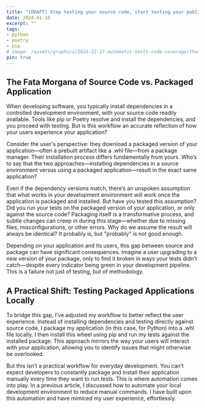 ```yaml
---
title: "[DRAFT] Stop testing your source code, start testing your published package."
date: 2024-01-10
excerpt: ""
tags:
- python
- poetry
- pip
# image: /assets/graphics/2024-12-17-automatic-tests-code-coverage/thumbnail-code-coverage-veiled.png
pin: true
---
```



## The Fata Morgana of Source Code vs. Packaged Application

When developing software, you typically install dependencies in a controlled development environment, with your source code readily available. Tools like pip or Poetry resolve and install the dependencies, and you proceed with testing. But is this workflow an accurate reflection of how your users experience your application?

Consider the user's perspective: they download a packaged version of your application—often a prebuilt artifact like a .whl file—from a package manager. Their installation process differs fundamentally from yours. Who’s to say that the two approaches—installing dependencies in a source environment versus using a packaged application—result in the exact same application?

Even if the dependency versions match, there’s an unspoken assumption that what works in your development environment will work once the application is packaged and installed. But have you tested this assumption? Did you run your tests on the packaged version of your application, or only against the source code? Packaging itself is a transformative process, and subtle changes can creep in during this stage—whether due to missing files, misconfigurations, or other errors. Why do we assume the result will always be identical? It probably is, but "probably" is not good enough.

Depending on your application and its users, this gap between source and package can have significant consequences. Imagine a user upgrading to a new version of your package, only to find it broken in ways your tests didn’t catch—despite every indicator being green in your development pipeline. This is a failure not just of testing, but of methodology.


## A Practical Shift: Testing Packaged Applications Locally

To bridge this gap, I’ve adjusted my workflow to better reflect the user experience. Instead of installing dependencies and testing directly against source code, I package my application (in this case, for Python) into a .whl file locally. I then install this wheel using pip and run my tests against the installed package. This approach mirrors the way your users will interact with your application, allowing you to identify issues that might otherwise be overlooked.

But this isn’t a practical workflow for everyday development. You can’t expect developers to constantly package and install their application manually every time they want to run tests. This is where automation comes into play. In a previous article, I discussed how to automate your local development environment to reduce manual commands. I have built upon this automation and have mimiced my user experience, effortlessly.

